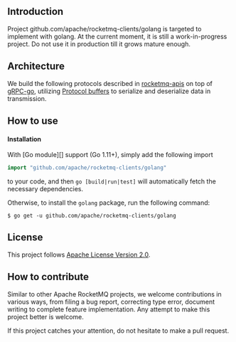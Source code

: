 Introduction
--------------
Project github.com/apache/rocketmq-clients/golang is targeted to implement with golang. At the current moment, it is still a work-in-progress project. Do not use it in production till it grows mature enough.

Architecture
--------------
We build the following protocols described in [rocketmq-apis](https://github.com/apache/rocketmq-apis) on top of [gRPC-go](https://github.com/grpc/grpc-go), utilizing [Protocol buffers](https://developers.google.com/protocol-buffers) to serialize and deserialize data in transmission.


How to use
-----------------

#### Installation

With [Go module][] support (Go 1.11+), simply add the following import

```go
import "github.com/apache/rocketmq-clients/golang"
```

to your code, and then `go [build|run|test]` will automatically fetch the
necessary dependencies.

Otherwise, to install the `golang` package, run the following command:

```console
$ go get -u github.com/apache/rocketmq-clients/golang
```

License
------------------
This project follows [Apache License Version 2.0](./LICENSE).

How to contribute
------------------
Similar to other Apache RocketMQ projects, we welcome contributions in various ways, from filing a bug report, correcting type error, document writing to complete feature implementation. Any attempt to make this project better is welcome.

If this project catches your attention, do not hesitate to make a pull request.